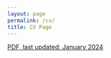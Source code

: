 ```yaml
---
layout: page
permalink: /cv/
title: CV Page
---
```



[PDF, last updated: January 2024](/Kautuk-Raj_CV_Jan_2024.pdf)



